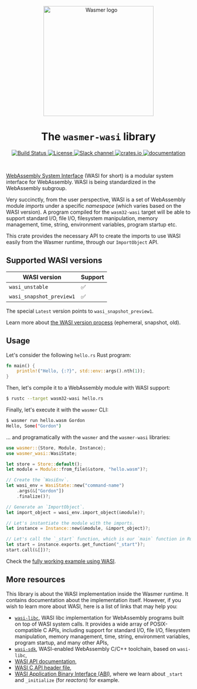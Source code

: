 <div align="center">
  <a href="https://wasmer.io" target="_blank" rel="noopener noreferrer">
    <img width="300" src="https://raw.githubusercontent.com/wasmerio/wasmer/master/assets/logo.png" alt="Wasmer logo">
  </a>

  <h1>The <code>wasmer-wasi</code> library</h1>

  <p>
    <a href="https://github.com/wasmerio/wasmer/actions?query=workflow%3Abuild">
      <img src="https://github.com/wasmerio/wasmer/workflows/build/badge.svg?style=flat-square" alt="Build Status" />
    </a>
    <a href="https://github.com/wasmerio/wasmer/blob/master/LICENSE">
      <img src="https://img.shields.io/github/license/wasmerio/wasmer.svg?style=flat-square" alt="License" />
    </a>
    <a href="https://slack.wasmer.io">
      <img src="https://img.shields.io/static/v1?label=Slack&message=join%20chat&color=brighgreen&style=flat-square" alt="Slack channel" />
    </a>
    <a href="https://crates.io/crates/wasmer-wasi">
      <img src="https://img.shields.io/crates/v/wasmer-wasi.svg?style=flat-square" alt="crates.io" />
    </a>
    <a href="https://wasmerio.github.io/wasmer/crates/wasmer_wasi/">
      <img src="https://img.shields.io/badge/documentation-read-informational?style=flat-square" alt="documentation" />
    </a>
  </p>
</div>

<br />

[WebAssembly System Interface](https://github.com/WebAssembly/WASI)
(WASI for short) is a modular system interface for WebAssembly. WASI
is being standardized in the WebAssembly subgroup.

Very succinctly, from the user perspective, WASI is a set of
WebAssembly module _imports_ under a specific _namespace_ (which
varies based on the WASI version). A program compiled for the
`wasm32-wasi` target will be able to support standard I/O, file I/O,
filesystem manipulation, memory management, time, string, environment
variables, program startup etc.

This crate provides the necessary API to create the imports to use
WASI easily from the Wasmer runtime, through our `ImportObject` API.

## Supported WASI versions

| WASI version | Support |
|-|-|
| `wasi_unstable` | ✅ |
| `wasi_snapshot_preview1` | ✅ |

The special `Latest` version points to `wasi_snapshot_preview1`.

Learn more about [the WASI version
process](https://github.com/WebAssembly/WASI/tree/main/phases)
(ephemeral, snapshot, old).

## Usage

Let's consider the following `hello.rs` Rust program:

```rust
fn main() {
    println!("Hello, {:?}", std::env::args().nth(1));
}
```

Then, let's compile it to a WebAssembly module with WASI support:

```sh
$ rustc --target wasm32-wasi hello.rs
```

Finally, let's execute it with the `wasmer` CLI:

```sh
$ wasmer run hello.wasm Gordon
Hello, Some("Gordon")
```

… and programatically with the `wasmer` and the `wasmer-wasi` libraries:

```rust
use wasmer::{Store, Module, Instance};
use wasmer_wasi::WasiState;

let store = Store::default();
let module = Module::from_file(&store, "hello.wasm")?;

// Create the `WasiEnv`.
let wasi_env = WasiState::new("command-name")
    .args(&["Gordon"])
    .finalize()?;

// Generate an `ImportObject`.
let import_object = wasi_env.import_object(&module)?;

// Let's instantiate the module with the imports.
let instance = Instance::new(&module, &import_object)?;

// Let's call the `_start` function, which is our `main` function in Rust.
let start = instance.exports.get_function("_start")?;
start.call(&[])?;
```

Check the [fully working example using
WASI](https://github.com/wasmerio/wasmer/blob/master/examples/wasi.rs).

## More resources

This library is about the WASI implementation inside the Wasmer
runtime. It contains documentation about the implementation
itself. However, if you wish to learn more about WASI, here is a list
of links that may help you:

* [`wasi-libc`](https://github.com/WebAssembly/wasi-libc/), WASI libc
  implementation for WebAssembly programs built on top of WASI system
  calls. It provides a wide array of POSIX-compatible C APIs,
  including support for standard I/O, file I/O, filesystem
  manipulation, memory management, time, string, environment
  variables, program startup, and many other APIs,
* [`wasi-sdk`](https://github.com/WebAssembly/wasi-sdk/), WASI-enabled
  WebAssembly C/C++ toolchain, based on `wasi-libc`,
* [WASI API
  documentation](https://github.com/WebAssembly/WASI/blob/main/phases/snapshot/docs.md),
* [WASI C API header
  file](https://github.com/WebAssembly/wasi-libc/blob/main/libc-bottom-half/headers/public/wasi/api.h),
* [WASI Application Binary Interface
  (ABI)](https://github.com/WebAssembly/WASI/blob/main/design/application-abi.md),
  where we learn about `_start` and `_initialize` (for _reactors_) for example.
